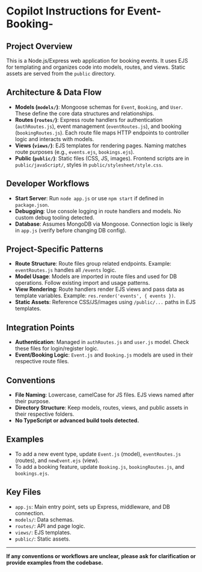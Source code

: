 # Copilot Instructions for Event-Booking-

## Project Overview
This is a Node.js/Express web application for booking events. It uses EJS for templating and organizes code into models, routes, and views. Static assets are served from the `public` directory.

## Architecture & Data Flow
- **Models (`models/`)**: Mongoose schemas for `Event`, `Booking`, and `User`. These define the core data structures and relationships.
- **Routes (`routes/`)**: Express route handlers for authentication (`authRoutes.js`), event management (`eventRoutes.js`), and booking (`bookingRoutes.js`). Each route file maps HTTP endpoints to controller logic and interacts with models.
- **Views (`views/`)**: EJS templates for rendering pages. Naming matches route purposes (e.g., `events.ejs`, `bookings.ejs`).
- **Public (`public/`)**: Static files (CSS, JS, images). Frontend scripts are in `public/javaScript/`, styles in `public/stylesheet/style.css`.

## Developer Workflows
- **Start Server**: Run `node app.js` or use `npm start` if defined in `package.json`.
- **Debugging**: Use console logging in route handlers and models. No custom debug tooling detected.
- **Database**: Assumes MongoDB via Mongoose. Connection logic is likely in `app.js` (verify before changing DB config).

## Project-Specific Patterns
- **Route Structure**: Route files group related endpoints. Example: `eventRoutes.js` handles all `/events` logic.
- **Model Usage**: Models are imported in route files and used for DB operations. Follow existing import and usage patterns.
- **View Rendering**: Route handlers render EJS views and pass data as template variables. Example: `res.render('events', { events })`.
- **Static Assets**: Reference CSS/JS/images using `/public/...` paths in EJS templates.

## Integration Points
- **Authentication**: Managed in `authRoutes.js` and `user.js` model. Check these files for login/register logic.
- **Event/Booking Logic**: `Event.js` and `Booking.js` models are used in their respective route files.

## Conventions
- **File Naming**: Lowercase, camelCase for JS files. EJS views named after their purpose.
- **Directory Structure**: Keep models, routes, views, and public assets in their respective folders.
- **No TypeScript or advanced build tools detected.**

## Examples
- To add a new event type, update `Event.js` (model), `eventRoutes.js` (routes), and `newEvent.ejs` (view).
- To add a booking feature, update `Booking.js`, `bookingRoutes.js`, and `bookings.ejs`.

## Key Files
- `app.js`: Main entry point, sets up Express, middleware, and DB connection.
- `models/`: Data schemas.
- `routes/`: API and page logic.
- `views/`: EJS templates.
- `public/`: Static assets.

---
**If any conventions or workflows are unclear, please ask for clarification or provide examples from the codebase.**

